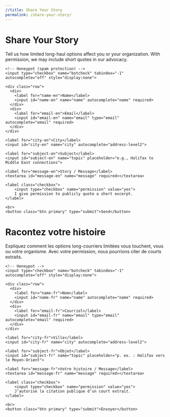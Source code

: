 ```yaml
---
//title: Share Your Story
permalink: /share-your-story/
---
```


<div class="lang-en">
  <h1>Share Your Story</h1>
  <p>Tell us how limited long-haul options affect you or your organization. With permission, we may include short quotes in our advocacy.</p>

  <form action="https://api.web3forms.com/submit" method="POST">
    <!-- Web3Forms required -->
    <input type="hidden" name="access_key" value="a4ae7e02-d462-4468-9b0c-0107aa77c634">
    <input type="hidden" name="subject" value="AirChoice — Story submission (EN)">
    <!-- Use absolute redirect so it works on GitHub Pages -->
    <input type="hidden" name="redirect" value="{{ site.url }}{{ site.baseurl }}/thanks/?lang=en">
    <!-- Optional helpful metadata -->
    <input type="hidden" name="from_name" value="AirChoice Website">

    <!-- Honeypot (spam protection) -->
    <input type="checkbox" name="botcheck" tabindex="-1" autocomplete="off" style="display:none">

    <div class="row">
      <div>
        <label for="name-en">Name</label>
        <input id="name-en" name="name" autocomplete="name" required>
      </div>
      <div>
        <label for="email-en">Email</label>
        <input id="email-en" name="email" type="email" autocomplete="email" required>
      </div>
    </div>

    <label for="city-en">City</label>
    <input id="city-en" name="city" autocomplete="address-level2">

    <label for="subject-en">Subject</label>
    <input id="subject-en" name="topic" placeholder="e.g., Halifax to Middle East connections">

    <label for="message-en">Story / Message</label>
    <textarea id="message-en" name="message" required></textarea>

    <label class="checkbox">
		<input type="checkbox" name="permission" value="yes">
		I give permission to publicly quote a short excerpt.
	</label>

	<br>
    <button class="btn primary" type="submit">Send</button>
  </form>
</div>

<div class="lang-fr">
  <h1>Racontez votre histoire</h1>
  <p>Expliquez comment les options long-courriers limitées vous touchent, vous ou votre organisme. Avec votre permission, nous pourrions citer de courts extraits.</p>

  <form action="https://api.web3forms.com/submit" method="POST">
    <!-- Web3Forms required -->
    <input type="hidden" name="access_key" value="a4ae7e02-d462-4468-9b0c-0107aa77c634">
    <input type="hidden" name="subject" value="AirChoice — Témoignage (FR)">
    <!-- Absolute redirect (FR) -->
    <input type="hidden" name="redirect" value="{{ site.url }}{{ site.baseurl }}/thanks/?lang=fr">
    <input type="hidden" name="from_name" value="AirChoice Website">

    <!-- Honeypot -->
    <input type="checkbox" name="botcheck" tabindex="-1" autocomplete="off" style="display:none">

    <div class="row">
      <div>
        <label for="name-fr">Nom</label>
        <input id="name-fr" name="name" autocomplete="name" required>
      </div>
      <div>
        <label for="email-fr">Courriel</label>
        <input id="email-fr" name="email" type="email" autocomplete="email" required>
      </div>
    </div>

    <label for="city-fr">Ville</label>
    <input id="city-fr" name="city" autocomplete="address-level2">

    <label for="subject-fr">Objet</label>
    <input id="subject-fr" name="topic" placeholder="p. ex. : Halifax vers le Moyen-Orient">

    <label for="message-fr">Votre histoire / Message</label>
    <textarea id="message-fr" name="message" required></textarea>

	<label class="checkbox">
		<input type="checkbox" name="permission" value="yes">
		J’autorise la citation publique d’un court extrait.
	</label>
	
	<br>
    <button class="btn primary" type="submit">Envoyer</button>
  </form>
</div>
